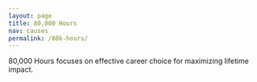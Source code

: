 ```yaml
---
layout: page
title: 80,000 Hours
nav: causes
permalink: /80k-hours/
---
```

80,000 Hours focuses on effective career choice for maximizing lifetime impact.
